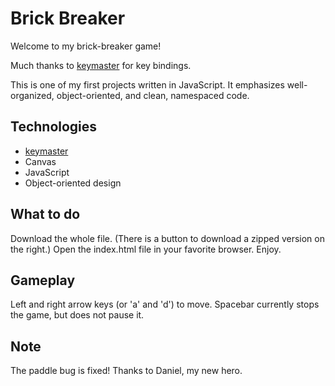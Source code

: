 # Brick Breaker

Welcome to my brick-breaker game!

Much thanks to [keymaster](https://github.com/madrobby/keymaster) for key bindings.

This is one of my first projects written in JavaScript. It emphasizes well-organized, object-oriented, and clean, namespaced code.

## Technologies

 - [keymaster](https://github.com/madrobby/keymaster)
 - Canvas
 - JavaScript
 - Object-oriented design

## What to do
Download the whole file. (There is a button to download a zipped version on the right.) Open the index.html file in your favorite browser. Enjoy.

## Gameplay
Left and right arrow keys (or 'a' and 'd') to move.
Spacebar currently stops the game, but does not pause it.

## Note
The paddle bug is fixed! Thanks to Daniel, my new hero.

